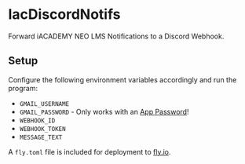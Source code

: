 # IacDiscordNotifs

Forward iACADEMY NEO LMS Notifications to a Discord Webhook.

## Setup

Configure the following environment variables accordingly and run the program:

- `GMAIL_USERNAME`
- `GMAIL_PASSWORD` - Only works with an [App Password](https://support.google.com/accounts/answer/185833)!
- `WEBHOOK_ID`
- `WEBHOOK_TOKEN`
- `MESSAGE_TEXT`

A `fly.toml` file is included for deployment to [fly.io](https://fly.io/).
